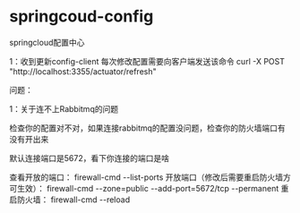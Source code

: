 # springcoud-config
springcloud配置中心

1：收到更新config-client
每次修改配置需要向客户端发送该命令
curl -X POST "http://localhost:3355/actuator/refresh"



问题：

1：关于连不上Rabbitmq的问题

检查你的配置对不对，如果连接rabbitmq的配置没问题，检查你的防火墙端口有没有开出来

默认连接端口是5672，看下你连接的端口是啥 

查看开放的端口：
firewall-cmd --list-ports
开放端口（修改后需要重启防火墙方可生效）：
firewall-cmd --zone=public --add-port=5672/tcp --permanent
重启防火墙：
firewall-cmd --reload

